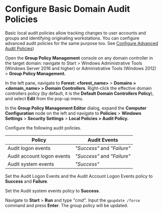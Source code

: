 # Configure Basic Domain Audit Policies

Basic local audit policies allow tracking changes to user accounts and groups and identifying originating workstations. You can configure advanced audit policies for the same purpose too. See [Configure Advanced Audit Policies](AdvancedAudit.md)) 

Open the **Group Policy Management** console on any domain controller in the target domain: navigate to Start &gt; Windows Administrative Tools (Windows Server 2016 and higher) or Administrative Tools (Windows 2012) &gt;  **Group Policy Management.**

In the left pane, navigate to **Forest: &lt;forest\_name&gt;** &gt; **Domains &gt; &lt;domain\_name&gt; &gt; Domain Controllers**. Right-click the effective domain controllers policy (by default, it is the **Default Domain Controllers Policy**), and select **Edit** from the pop-up menu.

In the **Group Policy Management Editor** dialog, expand the **Computer Configuration** node on the left and navigate to **Policies** &gt; **Windows Settings** &gt; **Security Settings** &gt; **Local Policies &gt; Audit Policy.** 

Configure the following audit policies.

| Policy | Audit Events |
| --- | --- |
| Audit logon events<br> | *"Success"* and *"Failure"* |
| Audit account logon events<br> | *"Success"* and *"Failure"* |
| Audit system events<br> | *"Success"*<br> |![](../../../Resources/Images/Auditor/ManualConfig/ManualConfig_NLA_AuditPolicies2016.png)

Set the Audit Logon Events and the Audit Account Logon Events policy to **Success** and **Failure**.

Set the Audit system events policy to **Success**. 

Navigate to **Start** &gt; **Run** and type *"cmd"*. Input the `gpupdate /force` command and press **Enter**. The group policy will be updated.